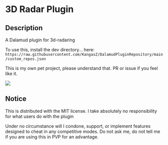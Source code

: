 # 3D Radar Plugin
## Description
A Dalamud plugin for 3d-radaring

To use this, install the dev directory... here:
`https://raw.githubusercontent.com/KangasZ/DalamudPluginRepository/main/custom_repos.json`

This is my own pet project, please understand that. PR or issue if you feel like it.

![](https://i.imgur.com/jPlpQ7C.png)

## Notice
This is distributed with the MIT license. I take absolutely no responsibility for what users do with the plugin

Under no circumstance will I condone, support, or implement features designed to cheat in any competitive modes.
Do not ask me, do not tell me if you are using this in PVP for an advantage.